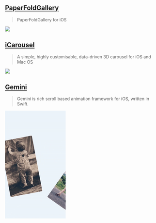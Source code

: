 [PaperFoldGallery](https://github.com/honcheng/PaperFoldGallery)
--
> PaperFoldGallery for iOS

![](https://github.com/honcheng/PaperFoldGallery/raw/master/Screenshots/demo.gif)

[iCarousel](https://github.com/nicklockwood/iCarousel)
--
> A simple, highly customisable, data-driven 3D carousel for iOS and Mac OS

![](https://camo.githubusercontent.com/c38b1769ed40e5a7b8afa0526e6b2a8d941ee722/687474703a2f2f672e7265636f726469742e636f2f5a374473716a6a4259332e676966)

[Gemini](https://github.com/shoheiyokoyama/Gemini)
--
> Gemini is rich scroll based animation framework for iOS, written in Swift.

![](https://github.com/shoheiyokoyama/Assets/raw/master/Gemini/circle-horizontal.gif)
